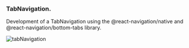 ### TabNavigation.
Development of a TabNavigation using the @react-navigation/native and @react-navigation/bottom-tabs library.

![tabNavigation](https://user-images.githubusercontent.com/74033395/187459259-95a9f87c-631f-42c5-9bbd-a1445d055913.gif)
